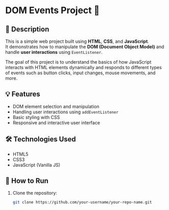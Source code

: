 # DOM Events Project 🎯

## 📌 Description

This is a simple web project built using **HTML**, **CSS**, and **JavaScript**.  
It demonstrates how to manipulate the **DOM (Document Object Model)** and handle **user interactions** using `EventListener`.

The goal of this project is to understand the basics of how JavaScript interacts with HTML elements dynamically and responds to different types of events such as button clicks, input changes, mouse movements, and more.

## 💡 Features

- DOM element selection and manipulation
- Handling user interactions using `addEventListener`
- Basic styling with CSS
- Responsive and interactive user interface

## 🛠 Technologies Used

- HTML5
- CSS3
- JavaScript (Vanilla JS)

## 🚀 How to Run

1. Clone the repository:
   ```bash
   git clone https://github.com/your-username/your-repo-name.git
